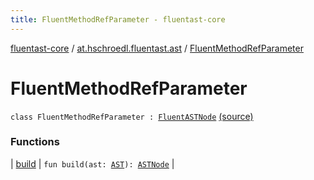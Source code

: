 ```yaml
---
title: FluentMethodRefParameter - fluentast-core
---
```


[fluentast-core](../../index.html) / [at.hschroedl.fluentast.ast](../index.html) / [FluentMethodRefParameter](.)

# FluentMethodRefParameter

`class FluentMethodRefParameter : `[`FluentASTNode`](../-fluent-a-s-t-node/index.html) [(source)](http://github.com/hschroedl/fluentast/tree/master/core/at.hschroedl.fluentast/ast/ASTNode.kt#L101)

### Functions

| [build](build.html) | `fun build(ast: `[`AST`](https://help.eclipse.org/neon/topic/org.eclipse.jdt.doc.isv/reference/api/org/eclipse/jdt/core/dom/AST.html)`): `[`ASTNode`](https://help.eclipse.org/neon/topic/org.eclipse.jdt.doc.isv/reference/api/org/eclipse/jdt/core/dom/ASTNode.html) |

